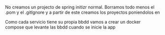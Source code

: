 No creamos un projecto de spring initizr normal. Borramos todo menos el .pom y el .gitIgnore y a partir de este creamos los proyectos poniendolos en <modules>

Como cada servicio tiene su propia bbdd vamos a crear un docker compose que levante las bbdd cuando se inicie la app
